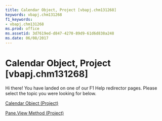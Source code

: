 ```yaml
---
title: Calendar Object, Project [vbapj.chm131268]
keywords: vbapj.chm131268
f1_keywords:
- vbapj.chm131268
ms.prod: office
ms.assetid: 3d7619ed-d847-4270-89d9-61d6d838a248
ms.date: 06/08/2017
---
```



# Calendar Object, Project [vbapj.chm131268]

Hi there! You have landed on one of our F1 Help redirector pages. Please select the topic you were looking for below.

[Calendar Object (Project)](http://msdn.microsoft.com/library/2d3b0f05-4762-0058-15d4-47e1d2b9d9a9%28Office.15%29.aspx)

[Pane.View Method (Project)](http://msdn.microsoft.com/library/a29aa7d4-e712-bbf4-96dd-e0fdeab70ba2%28Office.15%29.aspx)


